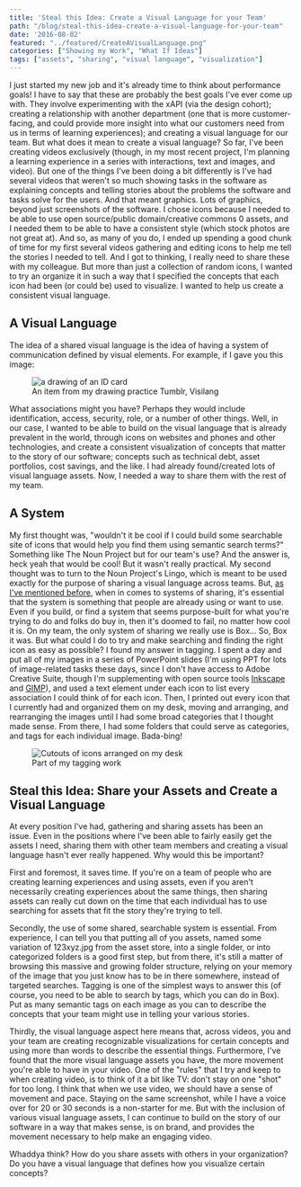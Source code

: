 ```yaml
---
title: 'Steal this Idea: Create a Visual Language for your Team'
path: "/blog/steal-this-idea-create-a-visual-language-for-your-team"
date: '2016-08-02'
featured: "../featured/CreateAVisualLanguage.png"
categories: ["Showing my Work", "What If Ideas"]
tags: ["assets", "sharing", "visual language", "visualization"]
---
```


I just started my new job and it's already time to think about performance goals! I have to say that these are probably the best goals I've ever come up with. They involve experimenting with the xAPI (via the design cohort); creating a relationship with another department (one that is more customer-facing, and could provide more insight into what our customers need from us in terms of learning experiences); and creating a visual language for our team. But what does it mean to create a visual language? So far, I've been creating videos exclusively (though, in my most recent project, I'm planning a learning experience in a series with interactions, text and images, and video). But one of the things I've been doing a bit differently is I've had several videos that weren't so much showing tasks in the software as explaining concepts and telling stories about the problems the software and tasks solve for the users. And that meant graphics. Lots of graphics, beyond just screenshots of the software. I chose icons because I needed to be able to use open source/public domain/creative commons 0 assets, and I needed them to be able to have a consistent style (which stock photos are not great at). And so, as many of you do, I ended up spending a good chunk of time for my first several videos gathering and editing icons to help me tell the stories I needed to tell. And I got to thinking, I really need to share these with my colleague. But more than just a collection of random icons, I wanted to try an organize it in such a way that I specified the concepts that each icon had been (or could be) used to visualize. I wanted to help us create a consistent visual language.

## A Visual Language

The idea of a shared visual language is the idea of having a system of communication defined by visual elements. For example, if I gave you this image:

<figure>
  <img
  sizes="(max-width: 810px) 100vw, 810px"
  srcset="https://res.cloudinary.com/dhdaswa6t/image/upload/f_auto,q_60,w_203/v1530396697/blog/IDCard.png 203w,
          https://res.cloudinary.com/dhdaswa6t/image/upload/f_auto,q_60,w_405/v1530396697/blog/IDCard.png 405w,
          https://res.cloudinary.com/dhdaswa6t/image/upload/f_auto,q_60,w_810/v1530396697/blog/IDCard.png 810w,
          https://res.cloudinary.com/dhdaswa6t/image/upload/f_auto,q_60,w_1215/v1530396697/blog/IDCard.png 1215w"
  src="https://res.cloudinary.com/dhdaswa6t/image/upload/f_auto,q_60,w_810/v1530396697/blog/IDCard.png"
  alt="a drawing of an ID card" />
  <figcaption>An item from my drawing practice Tumblr, Visilang</figcaption>
</figure>

What associations might you have? Perhaps they would include identification, access, security, role, or a number of other things. Well, in our case, I wanted to be able to build on the visual language that is already prevalent in the world, through icons on websites and phones and other technologies, and create a consistent visualization of concepts that matter to the story of our software; concepts such as technical debt, asset portfolios, cost savings, and the like. I had already found/created lots of visual language assets. Now, I needed a way to share them with the rest of my team.

## A System

My first thought was, "wouldn't it be cool if I could build some searchable site of icons that would help you find them using semantic search terms?" Something like The Noun Project but for our team's use? And the answer is, heck yeah that would be cool! But it wasn't really practical. My second thought was to turn to the Noun Project's Lingo, which is meant to be used exactly for the purpose of sharing a visual language across teams. But, [as I've mentioned before](/blog/dont-sit-on-your-darlings/), when in comes to systems of sharing, it's essential that the system is something that people are already using or want to use. Even if you build, or find a system that seems purpose-built for what you're trying to do and folks do buy in, then it's doomed to fail, no matter how cool it is. On my team, the only system of sharing we really use is Box... So, Box it was. But what could I do to try and make searching and finding the right icon as easy as possible? I found my answer in tagging. I spent a day and put all of my images in a series of PowerPoint slides (I'm using PPT for lots of image-related tasks these days, since I don't have access to Adobe Creative Suite, though I'm supplementing with open source tools [Inkscape](https://inkscape.org/en/) and [GIMP](https://www.gimp.org/downloads/)), and used a text element under each icon to list every association I could think of for each icon. Then, I printed out every icon that I currently had and organized them on my desk, moving and arranging, and rearranging the images until I had some broad categories that I thought made sense. From there, I had some folders that could serve as categories, and tags for each individual image. Bada-bing!

<figure>
  <img
    sizes="(max-width: 810px) 100vw, 810px"
    srcset="https://res.cloudinary.com/dhdaswa6t/image/upload/f_auto,q_60,w_203/v1530396697/blog/thumb_IMG_1077_1024.jpg 203w,
            https://res.cloudinary.com/dhdaswa6t/image/upload/f_auto,q_60,w_405/v1530396697/blog/thumb_IMG_1077_1024.jpg 405w,
            https://res.cloudinary.com/dhdaswa6t/image/upload/f_auto,q_60,w_810/v1530396697/blog/thumb_IMG_1077_1024.jpg 810w,
            https://res.cloudinary.com/dhdaswa6t/image/upload/f_auto,q_60,w_1215/v1530396697/blog/thumb_IMG_1077_1024.jpg 1215w"
    src="https://res.cloudinary.com/dhdaswa6t/image/upload/f_auto,q_60,w_810/v1530396697/blog/thumb_IMG_1077_1024.jpg"
    alt="Cutouts of icons arranged on my desk" />
  <figcaption>Part of my tagging work</figcaption>
</figure>


## Steal this Idea: Share your Assets and Create a Visual Language

At every position I've had, gathering and sharing assets has been an issue. Even in the positions where I've been able to fairly easily get the assets I need, sharing them with other team members and creating a visual language hasn't ever really happened. Why would this be important?

First and foremost, it saves time. If you're on a team of people who are creating learning experiences and using assets, even if you aren't necessarily creating experiences about the same things, then sharing assets can really cut down on the time that each individual has to use searching for assets that fit the story they're trying to tell.

Secondly, the use of some shared, searchable system is essential. From experience, I can tell you that putting all of you assets, named some variation of 123xyz.jpg from the asset store, into a single folder, or into categorized folders is a good first step, but from there, it's still a matter of browsing this massive and growing folder structure, relying on your memory of the image that you just know has to be in there somewhere, instead of targeted searches. Tagging is one of the simplest ways to answer this (of course, you need to be able to search by tags, which you can do in Box). Put as many semantic tags on each image as you can to describe the concepts that your team might use in telling your various stories.

Thirdly, the visual language aspect here means that, across videos, you and your team are creating recognizable visualizations for certain concepts and using more than words to describe the essential things. Furthermore, I've found that the more visual language assets you have, the more movement you're able to have in your video. One of the "rules" that I try and keep to when creating video, is to think of it a bit like TV: don't stay on one "shot" for too long. I think that when we use video, we should have a sense of movement and pace. Staying on the same screenshot, while I have a voice over for 20 or 30 seconds is a non-starter for me. But with the inclusion of various visual language assets, I can continue to build on the story of our software in a way that makes sense, is on brand, and provides the movement necessary to help make an engaging video.

Whaddya think? How do you share assets with others in your organization? Do you have a visual language that defines how you visualize certain concepts?
